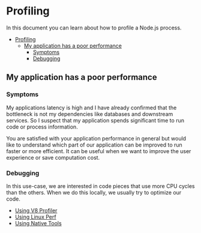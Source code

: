 # Profiling

In this document you can learn about how to profile a Node.js process.

- [Profiling](#profiling)
  - [My application has a poor performance](#my-application-has-a-poor-performance)
    - [Symptoms](#symptoms)
    - [Debugging](#debugging)

## My application has a poor performance

### Symptoms

My applications latency is high and I have already confirmed that the bottleneck
is not my dependencies like databases and downstream services. So I suspect that
my application spends significant time to run code or process information.

You are satisfied with your application performance in general but would like to
understand which part of our application can be improved to run faster or more
efficient. It can be useful when we want to improve the user experience or save
computation cost.

### Debugging

In this use-case, we are interested in code pieces that use more CPU cycles than
the others. When we do this locally, we usually try to optimize our code.

- [Using V8 Profiler](./step1/using_v8_profiler.md)
- [Using Linux Perf](./step2/using_linux_perf.md.md)
- [Using Native Tools](./step3/using_native_tools.md)
